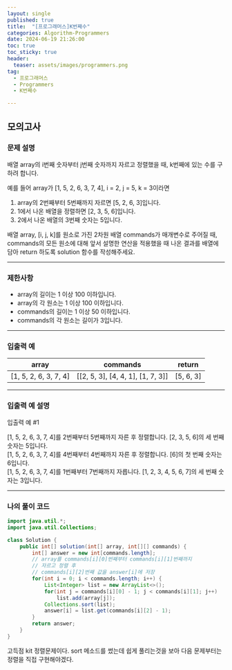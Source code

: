 ```yaml
---
layout: single
published: true
title:  "[프로그래머스]K번째수"
categories: Algorithm-Programmers
date: 2024-06-19 21:26:00
toc: true
toc_sticky: true
header:
  teaser: assets/images/programmers.png
tag:   
  - 프로그래머스
  - Programmers
  - K번째수

---
```


## 모의고사

### 문제 설명

배열 array의 i번째 숫자부터 j번째 숫자까지 자르고 정렬했을 때, k번째에 있는 수를 구하려 합니다.

예를 들어 array가 [1, 5, 2, 6, 3, 7, 4], i = 2, j = 5, k = 3이라면

1. array의 2번째부터 5번째까지 자르면 [5, 2, 6, 3]입니다.
2. 1에서 나온 배열을 정렬하면 [2, 3, 5, 6]입니다.
3. 2에서 나온 배열의 3번째 숫자는 5입니다.
  
배열 array, [i, j, k]를 원소로 가진 2차원 배열 commands가 매개변수로 주어질 때, commands의 모든 원소에 대해 앞서 설명한 연산을 적용했을 때 나온 결과를 배열에 담아 return 하도록 solution 함수를 작성해주세요.



----------------

### 제한사항

- array의 길이는 1 이상 100 이하입니다.
- array의 각 원소는 1 이상 100 이하입니다.
- commands의 길이는 1 이상 50 이하입니다.
- commands의 각 원소는 길이가 3입니다.

----------------

### 입출력 예

|array	|commands |return |
|---|---|---|
|[1, 5, 2, 6, 3, 7, 4]|	[[2, 5, 3], [4, 4, 1], [1, 7, 3]]	|[5, 6, 3]|

----------------

### 입출력 예 설명

입출력 예 #1  

[1, 5, 2, 6, 3, 7, 4]를 2번째부터 5번째까지 자른 후 정렬합니다. [2, 3, 5, 6]의 세 번째 숫자는 5입니다.  
[1, 5, 2, 6, 3, 7, 4]를 4번째부터 4번째까지 자른 후 정렬합니다. [6]의 첫 번째 숫자는 6입니다.  
[1, 5, 2, 6, 3, 7, 4]를 1번째부터 7번째까지 자릅니다. [1, 2, 3, 4, 5, 6, 7]의 세 번째 숫자는 3입니다.  

  

----------------

### 나의 풀이 코드

```java
import java.util.*;
import java.util.Collections;

class Solution {
    public int[] solution(int[] array, int[][] commands) {
        int[] answer = new int[commands.length];
        // array를 commands[i][0]번째부터 commands[i][1]번째까지
        // 자르고 정렬 후
        // commands[i][2]번째 값을 answer[i]에 저장
        for(int i = 0; i < commands.length; i++) {
            List<Integer> list = new ArrayList<>();
            for(int j = commands[i][0] - 1; j < commands[i][1]; j++)
                list.add(array[j]);
            Collections.sort(list);
            answer[i] = list.get(commands[i][2] - 1);
        }
        return answer;
    }
}
```

고득점 kit 정렬문제이다. sort 메소드를 썼는데 쉽게 풀리는것을 보아 다음 문제부터는 정렬을 직접 구현해야겠다.



